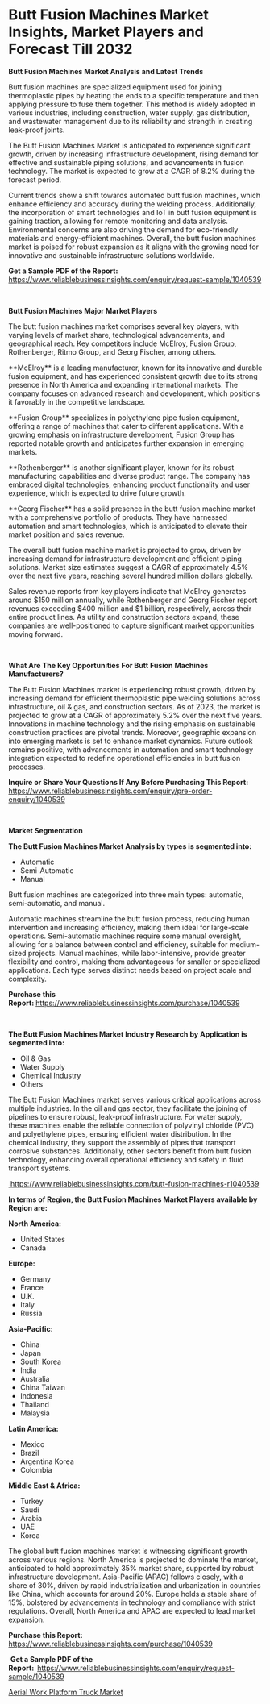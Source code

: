 <p><h1>Butt Fusion Machines Market Insights, Market Players and Forecast Till 2032</h1></p><p><strong>Butt Fusion Machines Market Analysis and Latest Trends</strong></p>
<p><p>Butt fusion machines are specialized equipment used for joining thermoplastic pipes by heating the ends to a specific temperature and then applying pressure to fuse them together. This method is widely adopted in various industries, including construction, water supply, gas distribution, and wastewater management due to its reliability and strength in creating leak-proof joints. </p><p>The Butt Fusion Machines Market is anticipated to experience significant growth, driven by increasing infrastructure development, rising demand for effective and sustainable piping solutions, and advancements in fusion technology. The market is expected to grow at a CAGR of 8.2% during the forecast period. </p><p>Current trends show a shift towards automated butt fusion machines, which enhance efficiency and accuracy during the welding process. Additionally, the incorporation of smart technologies and IoT in butt fusion equipment is gaining traction, allowing for remote monitoring and data analysis. Environmental concerns are also driving the demand for eco-friendly materials and energy-efficient machines. Overall, the butt fusion machines market is poised for robust expansion as it aligns with the growing need for innovative and sustainable infrastructure solutions worldwide.</p></p>
<p><strong>Get a Sample PDF of the Report:&nbsp;</strong> <a href="https://www.reliablebusinessinsights.com/enquiry/request-sample/1040539?utm_campaign=2220&utm_medium=2&utm_source=Github&utm_content=ia&utm_term=17022025&utm_id=butt-fusion-machines">https://www.reliablebusinessinsights.com/enquiry/request-sample/1040539</a></p>
<p>&nbsp;</p>
<p><strong>Butt Fusion Machines Major Market Players</strong></p>
<p><p>The butt fusion machines market comprises several key players, with varying levels of market share, technological advancements, and geographical reach. Key competitors include McElroy, Fusion Group, Rothenberger, Ritmo Group, and Georg Fischer, among others. </p><p>**McElroy** is a leading manufacturer, known for its innovative and durable fusion equipment, and has experienced consistent growth due to its strong presence in North America and expanding international markets. The company focuses on advanced research and development, which positions it favorably in the competitive landscape.</p><p>**Fusion Group** specializes in polyethylene pipe fusion equipment, offering a range of machines that cater to different applications. With a growing emphasis on infrastructure development, Fusion Group has reported notable growth and anticipates further expansion in emerging markets.</p><p>**Rothenberger** is another significant player, known for its robust manufacturing capabilities and diverse product range. The company has embraced digital technologies, enhancing product functionality and user experience, which is expected to drive future growth.</p><p>**Georg Fischer** has a solid presence in the butt fusion machine market with a comprehensive portfolio of products. They have harnessed automation and smart technologies, which is anticipated to elevate their market position and sales revenue.</p><p>The overall butt fusion machine market is projected to grow, driven by increasing demand for infrastructure development and efficient piping solutions. Market size estimates suggest a CAGR of approximately 4.5% over the next five years, reaching several hundred million dollars globally. </p><p>Sales revenue reports from key players indicate that McElroy generates around $150 million annually, while Rothenberger and Georg Fischer report revenues exceeding $400 million and $1 billion, respectively, across their entire product lines. As utility and construction sectors expand, these companies are well-positioned to capture significant market opportunities moving forward.</p></p>
<p>&nbsp;</p>
<p><strong>What Are The Key Opportunities For Butt Fusion Machines Manufacturers?</strong></p>
<p><p>The Butt Fusion Machines market is experiencing robust growth, driven by increasing demand for efficient thermoplastic pipe welding solutions across infrastructure, oil & gas, and construction sectors. As of 2023, the market is projected to grow at a CAGR of approximately 5.2% over the next five years. Innovations in machine technology and the rising emphasis on sustainable construction practices are pivotal trends. Moreover, geographic expansion into emerging markets is set to enhance market dynamics. Future outlook remains positive, with advancements in automation and smart technology integration expected to redefine operational efficiencies in butt fusion processes.</p></p>
<p><strong>Inquire or Share Your Questions If Any Before Purchasing This Report:</strong> <a href="https://www.reliablebusinessinsights.com/enquiry/pre-order-enquiry/1040539?utm_campaign=2220&utm_medium=2&utm_source=Github&utm_content=ia&utm_term=17022025&utm_id=butt-fusion-machines">https://www.reliablebusinessinsights.com/enquiry/pre-order-enquiry/1040539</a></p>
<p>&nbsp;</p>
<p><strong>Market Segmentation</strong></p>
<p><strong>The Butt Fusion Machines Market Analysis by types is segmented into:</strong></p>
<p><ul><li>Automatic</li><li>Semi-Automatic</li><li>Manual</li></ul></p>
<p><p>Butt fusion machines are categorized into three main types: automatic, semi-automatic, and manual. </p><p>Automatic machines streamline the butt fusion process, reducing human intervention and increasing efficiency, making them ideal for large-scale operations. Semi-automatic machines require some manual oversight, allowing for a balance between control and efficiency, suitable for medium-sized projects. Manual machines, while labor-intensive, provide greater flexibility and control, making them advantageous for smaller or specialized applications. Each type serves distinct needs based on project scale and complexity.</p></p>
<p><strong>Purchase this Report:&nbsp;</strong><a href="https://www.reliablebusinessinsights.com/purchase/1040539?utm_campaign=2220&utm_medium=2&utm_source=Github&utm_content=ia&utm_term=17022025&utm_id=butt-fusion-machines">https://www.reliablebusinessinsights.com/purchase/1040539</a></p>
<p>&nbsp;</p>
<p><strong>The Butt Fusion Machines Market Industry Research by Application is segmented into:</strong></p>
<p><ul><li>Oil & Gas</li><li>Water Supply</li><li>Chemical Industry</li><li>Others</li></ul></p>
<p><p>The Butt Fusion Machines market serves various critical applications across multiple industries. In the oil and gas sector, they facilitate the joining of pipelines to ensure robust, leak-proof infrastructure. For water supply, these machines enable the reliable connection of polyvinyl chloride (PVC) and polyethylene pipes, ensuring efficient water distribution. In the chemical industry, they support the assembly of pipes that transport corrosive substances. Additionally, other sectors benefit from butt fusion technology, enhancing overall operational efficiency and safety in fluid transport systems.</p></p>
<p><a href="https://www.reliablebusinessinsights.com/butt-fusion-machines-r1040539?utm_campaign=2220&utm_medium=2&utm_source=Github&utm_content=ia&utm_term=17022025&utm_id=butt-fusion-machines">&nbsp;https://www.reliablebusinessinsights.com/butt-fusion-machines-r1040539</a></p>
<p><strong>In terms of Region, the Butt Fusion Machines Market Players available by Region are:</strong></p>
<p>
    <p> <strong> North America: </strong>
        <ul>
            <li>United States</li>
            <li>Canada</li>
        </ul>
        </p> 
    <p> <strong> Europe: </strong>
        <ul>
            <li>Germany</li>
            <li>France</li>
            <li>U.K.</li>
            <li>Italy</li>
            <li>Russia</li>
        </ul>
        </p> 
    <p> <strong> Asia-Pacific: </strong>
        <ul>
            <li>China</li>
            <li>Japan</li>
            <li>South Korea</li>
            <li>India</li>
            <li>Australia</li>
            <li>China Taiwan</li>
            <li>Indonesia</li>
            <li>Thailand</li>
            <li>Malaysia</li>
        </ul>
        </p> 
    <p> <strong> Latin America: </strong>
        <ul>
            <li>Mexico</li>
            <li>Brazil</li>
            <li>Argentina Korea</li>
            <li>Colombia</li>
        </ul>
        </p> 
    <p> <strong> Middle East & Africa: </strong>
        <ul>
            <li>Turkey</li>
            <li>Saudi</li>
            <li>Arabia</li>
            <li>UAE</li>
            <li>Korea</li>
        </ul>
    </p>
    </p>
<p><p>The global butt fusion machines market is witnessing significant growth across various regions. North America is projected to dominate the market, anticipated to hold approximately 35% market share, supported by robust infrastructure development. Asia-Pacific (APAC) follows closely, with a share of 30%, driven by rapid industrialization and urbanization in countries like China, which accounts for around 20%. Europe holds a stable share of 15%, bolstered by advancements in technology and compliance with strict regulations. Overall, North America and APAC are expected to lead market expansion.</p></p>
<p><strong>Purchase this Report: </strong><a href="https://www.reliablebusinessinsights.com/purchase/1040539?utm_campaign=2220&utm_medium=2&utm_source=Github&utm_content=ia&utm_term=17022025&utm_id=butt-fusion-machines">https://www.reliablebusinessinsights.com/purchase/1040539</a></p>
<p>&nbsp;<strong>Get a Sample PDF of the Report:&nbsp;&nbsp;</strong><a href="https://www.reliablebusinessinsights.com/enquiry/request-sample/1040539?utm_campaign=2220&utm_medium=2&utm_source=Github&utm_content=ia&utm_term=17022025&utm_id=butt-fusion-machines">https://www.reliablebusinessinsights.com/enquiry/request-sample/1040539</a></p>
<p><strong></strong></p>
<p><p><a href="https://github.com/norbeludie83/Market-Research-Report-List-1/blob/main/aerial-work-platform-truck-market.md?utm_campaign=2220&utm_medium=2&utm_source=Github&utm_content=ia&utm_term=17022025&utm_id=butt-fusion-machines">Aerial Work Platform Truck Market</a></p></p>